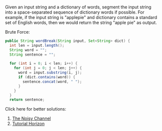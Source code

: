 Given an input string and a dictionary of words, segment the input string into a space-separated sequence of dictionary words if possible. For
example, if the input string is "applepie" and dictionary contains a standard set of English words, then we would return the string "apple pie" as output.

Brute Force:

```java
public String wordBreak(String input, Set<String> dict) {
  int len = input.length();
  String word = "";
  String sentence = "";
  
  for (int i = 0; i < len; i++) {
    for (int j = 0; j < len; j++) {
      word = input.substring(i, j);
      if (dict.contains(word)) {
        sentence.concat(word, " ");
      }
    }
  }
  return sentence;
```

Click here for better solutions:
1. [The Noisy Channel](http://thenoisychannel.com/2011/08/08/retiring-a-great-interview-problem)
2. [Tutorial Horizon](http://algorithms.tutorialhorizon.com/the-word-break-problem/)
